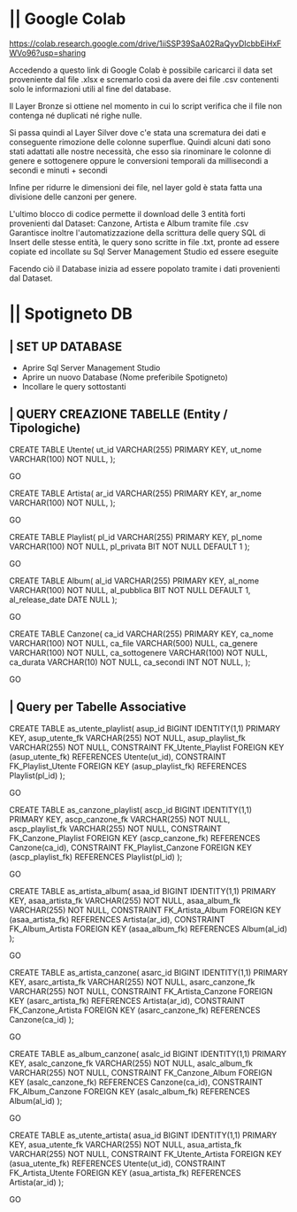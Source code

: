 # || Google Colab

https://colab.research.google.com/drive/1iiSSP39SaA02RaQyvDIcbbEiHxFWVo96?usp=sharing

Accedendo a questo link di Google Colab è possibile caricarci il data set proveniente dal file .xlsx e scremarlo così da avere dei file .csv contenenti solo le informazioni utili al fine del database.

Il Layer Bronze si ottiene nel momento in cui lo script verifica che il file non contenga né duplicati né righe nulle.

Si passa quindi al Layer Silver dove c'e stata una scrematura dei dati e conseguente rimozione delle colonne superflue.
Quindi alcuni dati sono stati adattati alle nostre necessità, che esso sia rinominare le colonne di genere e sottogenere oppure le conversioni temporali da millisecondi a secondi e minuti + secondi

Infine per ridurre le dimensioni dei file, nel layer gold è stata fatta una divisione delle canzoni per genere.

L'ultimo blocco di codice permette il download delle 3 entità forti provenienti dal Dataset: Canzone, Artista e Album tramite file .csv
Garantisce inoltre l'automatizzazione della scrittura delle query SQL di Insert delle stesse entità, le query sono scritte in file .txt, pronte ad essere copiate ed incollate su Sql Server Management Studio ed essere eseguite

Facendo ciò il Database inizia ad essere popolato tramite i dati provenienti dal Dataset.

# || Spotigneto DB

## | SET UP DATABASE

- Aprire Sql Server Management Studio
- Aprire un nuovo Database (Nome preferibile Spotigneto)
- Incollare le query sottostanti

## | QUERY CREAZIONE TABELLE (Entity / Tipologiche)

CREATE TABLE Utente( ut_id VARCHAR(255) PRIMARY KEY, ut_nome VARCHAR(100) NOT NULL, );

GO

CREATE TABLE Artista( ar_id VARCHAR(255) PRIMARY KEY, ar_nome VARCHAR(100) NOT NULL, );

GO

CREATE TABLE Playlist( pl_id VARCHAR(255) PRIMARY KEY, pl_nome VARCHAR(100) NOT NULL, pl_privata BIT NOT NULL DEFAULT 1 );

GO

CREATE TABLE Album( al_id VARCHAR(255) PRIMARY KEY, al_nome VARCHAR(100) NOT NULL, al_pubblica BIT NOT NULL DEFAULT 1, al_release_date DATE NULL );

GO

CREATE TABLE Canzone( ca_id VARCHAR(255) PRIMARY KEY, ca_nome VARCHAR(100) NOT NULL, ca_file VARCHAR(500) NULL, ca_genere VARCHAR(100) NOT NULL, ca_sottogenere VARCHAR(100) NOT NULL, ca_durata VARCHAR(10) NOT NULL, ca_secondi INT NOT NULL, );

GO

## | Query per Tabelle Associative

CREATE TABLE as_utente_playlist(
asup_id BIGINT IDENTITY(1,1) PRIMARY KEY,
asup_utente_fk VARCHAR(255) NOT NULL,
asup_playlist_fk VARCHAR(255) NOT NULL,
CONSTRAINT FK_Utente_Playlist FOREIGN KEY (asup_utente_fk) REFERENCES Utente(ut_id),
CONSTRAINT FK_Playlist_Utente FOREIGN KEY (asup_playlist_fk) REFERENCES Playlist(pl_id)
);

GO

CREATE TABLE as_canzone_playlist(
ascp_id BIGINT IDENTITY(1,1) PRIMARY KEY,
ascp_canzone_fk VARCHAR(255) NOT NULL,
ascp_playlist_fk VARCHAR(255) NOT NULL,
CONSTRAINT FK_Canzone_Playlist FOREIGN KEY (ascp_canzone_fk) REFERENCES Canzone(ca_id),
CONSTRAINT FK_Playlist_Canzone FOREIGN KEY (ascp_playlist_fk) REFERENCES Playlist(pl_id)
);

GO

CREATE TABLE as_artista_album(
asaa_id BIGINT IDENTITY(1,1) PRIMARY KEY,
asaa_artista_fk VARCHAR(255) NOT NULL,
asaa_album_fk VARCHAR(255) NOT NULL,
CONSTRAINT FK_Artista_Album FOREIGN KEY (asaa_artista_fk) REFERENCES Artista(ar_id),
CONSTRAINT FK_Album_Artista FOREIGN KEY (asaa_album_fk) REFERENCES Album(al_id)
);

GO

CREATE TABLE as_artista_canzone(
asarc_id BIGINT IDENTITY(1,1) PRIMARY KEY,
asarc_artista_fk VARCHAR(255) NOT NULL,
asarc_canzone_fk VARCHAR(255) NOT NULL,
CONSTRAINT FK_Artista_Canzone FOREIGN KEY (asarc_artista_fk) REFERENCES Artista(ar_id),
CONSTRAINT FK_Canzone_Artista FOREIGN KEY (asarc_canzone_fk) REFERENCES Canzone(ca_id)
);

GO

CREATE TABLE as_album_canzone(
asalc_id BIGINT IDENTITY(1,1) PRIMARY KEY,
asalc_canzone_fk VARCHAR(255) NOT NULL,
asalc_album_fk VARCHAR(255) NOT NULL,
CONSTRAINT FK_Canzone_Album FOREIGN KEY (asalc_canzone_fk) REFERENCES Canzone(ca_id),
CONSTRAINT FK_Album_Canzone FOREIGN KEY (asalc_album_fk) REFERENCES Album(al_id)
);

GO

CREATE TABLE as_utente_artista(
asua_id BIGINT IDENTITY(1,1) PRIMARY KEY,
asua_utente_fk VARCHAR(255) NOT NULL,
asua_artista_fk VARCHAR(255) NOT NULL,
CONSTRAINT FK_Utente_Artista FOREIGN KEY (asua_utente_fk) REFERENCES Utente(ut_id),
CONSTRAINT FK_Artista_Utente FOREIGN KEY (asua_artista_fk) REFERENCES Artista(ar_id)
);

GO
